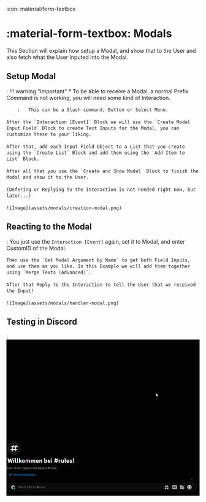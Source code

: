 icon: material/form-textbox

<meta content="Modals - DBB Documentation" property="og:title" />
<meta content="A Modal is a box that appears after a Interaction where the user can fill infos." property="og:description" />
<meta content="https://dbb.software/" property="og:url" />
<meta content="https://raw.githubusercontent.com/XCraftTM/DBBDocs/refs/heads/main/docs/assets/favicon.png" property="og:image" />
<meta content="#292e4a" data-react-helmet="true" name="theme-color" />

# :material-form-textbox: Modals
This Section will explain how setup a Modal, and show that to the User and also fetch what the User Inputed into the Modal.

## Setup Modal
:   !!! warning "Important"
        * To be able to receive a Modal, a normal Prefix Command is not working, you will need some kind of Interaction. 
        
        :   This can be a Slash command, Button or Select Menu.  

    After the `Interaction [Event]` Block we will use the `Create Modal Input Field` Block to create Text Inputs for the Modal, you can customize these to your liking.  

    After that, add each Input Field Object to a List that you create using the `Create List` Block and add them using the `Add Item to List` Block.  

    After all that you use the `Create and Show Modal` Block to finish the Modal and show it to the User.  

    (Defering or Replying to the Interaction is not needed right now, but later...)  

    ![Image](assets/modals/creation-modal.png)

## Reacting to the Modal
:   You just use the `Interaction [Event]` again, set it to Modal, and enter CustomID of the Modal.  

    Then use the `Get Modal Argument by Name` to get both Field Inputs, and use them as you like. In this Example we will add them together using `Merge Texts (Advanced)`.  

    After that Reply to the Interaction to tell the User that we received the Input!  

    ![Image](assets/modals/handler-modal.png)

## Testing in Discord

:   ![GIF](assets/modals/testing-in-discord.gif)